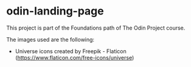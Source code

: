 # odin-landing-page

This project is part of the Foundations path of The Odin Project course.

The images used are the following:
- Universe icons created by Freepik - Flaticon (https://www.flaticon.com/free-icons/universe)